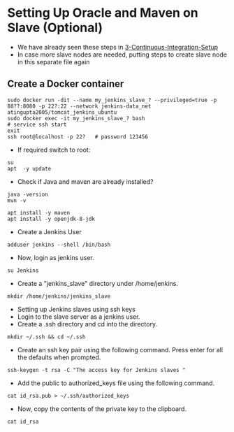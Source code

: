 # Setting Up Oracle and Maven on Slave (Optional)
 - We have already seen these steps in [3-Continuous-Integration-Setup](3-Continuous-Integration-Setup.md)
 - In case more slave nodes are needed, putting steps to create slave node in this separate file again
## Create a Docker container
```
sudo docker run -dit --name my_jenkins_slave_? --privileged=true -p 88??:8080 -p 22?:22 --network jenkins-data_net atingupta2005/tomcat_jenkins_ubuntu
sudo docker exec -it my_jenkins_slave_? bash
# service ssh start
exit
ssh root@localhost -p 22?	# password 123456
```

- If required switch to root:
```
su
apt  -y update
```

- Check if Java and maven are already installed?
```
java -version
mvn -v

apt install -y maven
apt install -y openjdk-8-jdk
```

- Create a Jenkins User
```
adduser jenkins --shell /bin/bash
```

- Now, login as jenkins user.
```
su Jenkins
```

- Create a "jenkins_slave" directory under /home/jenkins.
```
mkdir /home/jenkins/jenkins_slave
```

- Setting up Jenkins slaves using ssh keys
- Login to the slave server as a jenkins user.
- Create a .ssh directory and cd into the directory.
```
mkdir ~/.ssh && cd ~/.ssh
```

- Create an ssh key pair using the following command. Press enter for all the defaults when prompted.
```
ssh-keygen -t rsa -C "The access key for Jenkins slaves "
```

- Add the public to authorized_keys file using the following command.
```
cat id_rsa.pub > ~/.ssh/authorized_keys
```

- Now, copy the contents of the private key to the clipboard.
```
cat id_rsa
```
